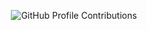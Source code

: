 <p align="center">
  <picture>
    <source media="(prefers-color-scheme: dark)" srcset="https://raw.githubusercontent.com/samuelrebula/samuelrebula/output-3d-contrib/night-night-view.svg" />
    <source media="(prefers-color-scheme: light)" srcset="https://raw.githubusercontent.com/samuelrebula/samuelrebula/output-3d-contrib/day-green-version.svg" />
    <img alt="GitHub Profile Contributions" src="https://raw.githubusercontent.com/samuelrebula/samuelrebula/output-3d-contrib/day-green-version.svg" />
  </picture>
</p>
